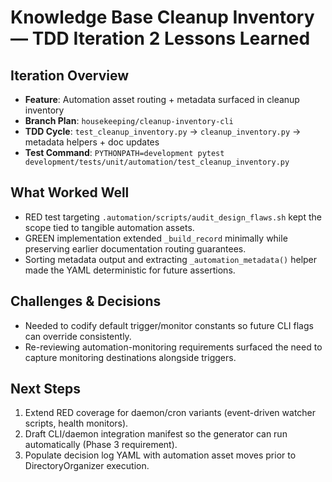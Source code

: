 # Knowledge Base Cleanup Inventory — TDD Iteration 2 Lessons Learned

## Iteration Overview

- **Feature**: Automation asset routing + metadata surfaced in cleanup inventory
- **Branch Plan**: `housekeeping/cleanup-inventory-cli`
- **TDD Cycle**: `test_cleanup_inventory.py` → `cleanup_inventory.py` → metadata helpers + doc updates
- **Test Command**: `PYTHONPATH=development pytest development/tests/unit/automation/test_cleanup_inventory.py`

## What Worked Well

- RED test targeting `.automation/scripts/audit_design_flaws.sh` kept the scope tied to tangible automation assets.
- GREEN implementation extended `_build_record` minimally while preserving earlier documentation routing guarantees.
- Sorting metadata output and extracting `_automation_metadata()` helper made the YAML deterministic for future assertions.

## Challenges & Decisions

- Needed to codify default trigger/monitor constants so future CLI flags can override consistently.
- Re-reviewing automation-monitoring requirements surfaced the need to capture monitoring destinations alongside triggers.

## Next Steps

1. Extend RED coverage for daemon/cron variants (event-driven watcher scripts, health monitors).
2. Draft CLI/daemon integration manifest so the generator can run automatically (Phase 3 requirement).
3. Populate decision log YAML with automation asset moves prior to DirectoryOrganizer execution.
